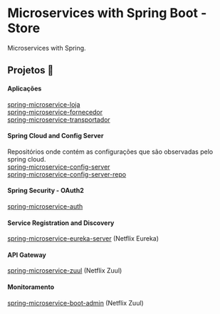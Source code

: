 # Microservices with Spring Boot - Store

Microservices with Spring.


## Projetos 📌

#### Aplicações
[spring-microservice-loja](https://github.com/mupezzuol/spring-microservice-loja)  
[spring-microservice-fornecedor](https://github.com/mupezzuol/spring-microservice-fornecedor)  
[spring-microservice-transportador](https://github.com/mupezzuol/spring-microservice-transportador)

#### Spring Cloud and Config Server
Repositórios onde contém as configurações que são observadas pelo spring cloud.  
[spring-microservice-config-server](https://github.com/mupezzuol/spring-microservice-config-server)  
[spring-microservice-config-server-repo](https://github.com/mupezzuol/spring-microservice-config-server-repo)  

#### Spring Security - OAuth2
[spring-microservice-auth](https://github.com/mupezzuol/spring-microservice-auth)

#### Service Registration and Discovery
[spring-microservice-eureka-server](https://github.com/mupezzuol/spring-microservice-eureka-server) (Netflix Eureka)

#### API Gateway
[spring-microservice-zuul](https://github.com/mupezzuol/spring-microservice-zuul) (Netflix Zuul)

#### Monitoramento
[spring-microservice-boot-admin](https://github.com/mupezzuol/spring-microservice-boot-admin) (Netflix Zuul)

